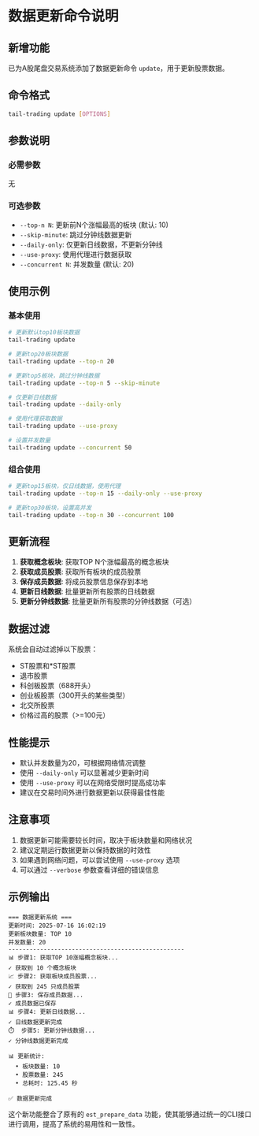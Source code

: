# 数据更新命令说明

## 新增功能

已为A股尾盘交易系统添加了数据更新命令 `update`，用于更新股票数据。

## 命令格式

```bash
tail-trading update [OPTIONS]
```

## 参数说明

### 必需参数
无

### 可选参数

- `--top-n N`: 更新前N个涨幅最高的板块 (默认: 10)
- `--skip-minute`: 跳过分钟线数据更新
- `--daily-only`: 仅更新日线数据，不更新分钟线
- `--use-proxy`: 使用代理进行数据获取
- `--concurrent N`: 并发数量 (默认: 20)

## 使用示例

### 基本使用
```bash
# 更新默认top10板块数据
tail-trading update

# 更新top20板块数据
tail-trading update --top-n 20

# 更新top5板块，跳过分钟线数据
tail-trading update --top-n 5 --skip-minute

# 仅更新日线数据
tail-trading update --daily-only

# 使用代理获取数据
tail-trading update --use-proxy

# 设置并发数量
tail-trading update --concurrent 50
```

### 组合使用
```bash
# 更新top15板块，仅日线数据，使用代理
tail-trading update --top-n 15 --daily-only --use-proxy

# 更新top30板块，设置高并发
tail-trading update --top-n 30 --concurrent 100
```

## 更新流程

1. **获取概念板块**: 获取TOP N个涨幅最高的概念板块
2. **获取成员股票**: 获取所有板块的成员股票
3. **保存成员数据**: 将成员股票信息保存到本地
4. **更新日线数据**: 批量更新所有股票的日线数据
5. **更新分钟线数据**: 批量更新所有股票的分钟线数据（可选）

## 数据过滤

系统会自动过滤掉以下股票：
- ST股票和*ST股票
- 退市股票
- 科创板股票（688开头）
- 创业板股票（300开头的某些类型）
- 北交所股票
- 价格过高的股票（>=100元）

## 性能提示

- 默认并发数量为20，可根据网络情况调整
- 使用 `--daily-only` 可以显著减少更新时间
- 使用 `--use-proxy` 可以在网络受限时提高成功率
- 建议在交易时间外进行数据更新以获得最佳性能

## 注意事项

1. 数据更新可能需要较长时间，取决于板块数量和网络状况
2. 建议定期运行数据更新以保持数据的时效性
3. 如果遇到网络问题，可以尝试使用 `--use-proxy` 选项
4. 可以通过 `--verbose` 参数查看详细的错误信息

## 示例输出

```
=== 数据更新系统 ===
更新时间: 2025-07-16 16:02:19
更新板块数量: TOP 10
并发数量: 20
--------------------------------------------------
📊 步骤1: 获取TOP 10涨幅概念板块...
✓ 获取到 10 个概念板块
📈 步骤2: 获取板块成员股票...
✓ 获取到 245 只成员股票
💾 步骤3: 保存成员数据...
✓ 成员数据已保存
📊 步骤4: 更新日线数据...
✓ 日线数据更新完成
⏱️  步骤5: 更新分钟线数据...
✓ 分钟线数据更新完成

📊 更新统计:
  • 板块数量: 10
  • 股票数量: 245
  • 总耗时: 125.45 秒

✅ 数据更新完成
```

这个新功能整合了原有的 `est_prepare_data` 功能，使其能够通过统一的CLI接口进行调用，提高了系统的易用性和一致性。
